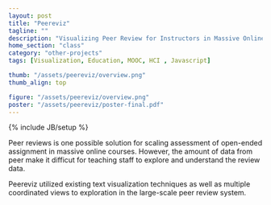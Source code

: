 ```yaml
---
layout: post
title: "Peereviz"
tagline: ""
description: "Visualizing Peer Review for Instructors in Massive Online Courses"
home_section: "class"
category: "other-projects"
tags: [Visualization, Education, MOOC, HCI , Javascript]

thumb: "/assets/peereviz/overview.png"
thumb_align: top

figure: "/assets/peereviz/overview.png"
poster: "/assets/peereviz/poster-final.pdf"
---
```

{% include JB/setup %}

Peer reviews is one possible solution for scaling assessment of open-ended assignment in massive online courses.  However, the amount of data from peer make it difficut for teaching staff to explore and understand the review data.

Peereviz utilized existing text visualization techniques as well as multiple coordinated views to exploration in the large-scale peer review system.


